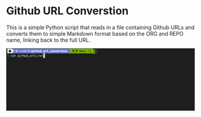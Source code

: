 # Github URL Converstion

This is a simple Python script that reads in a file containing Github URLs and converts them to simple Markdown format based on the ORG and REPO name, linking back to the full URL.


![github_url_conversion.gif](github_url_conversion.gif)
```sh
